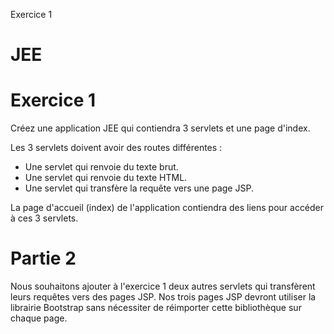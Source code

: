 Exercice 1
# JEE
 
# Exercice 1
 
Créez une application JEE qui contiendra 3 servlets et une page d'index.
 
Les 3 servlets doivent avoir des routes différentes :
- Une servlet qui renvoie du texte brut.
- Une servlet qui renvoie du texte HTML.
- Une servlet qui transfère la requête vers une page JSP.
 
La page d'accueil (index) de l'application contiendra des liens pour accéder à ces 3 servlets.

# Partie 2

Nous souhaitons ajouter à l'exercice 1 deux autres servlets qui transfèrent leurs requêtes vers des pages JSP.
Nos trois pages JSP devront utiliser la librairie Bootstrap sans nécessiter de réimporter cette bibliothèque
sur chaque page.
 